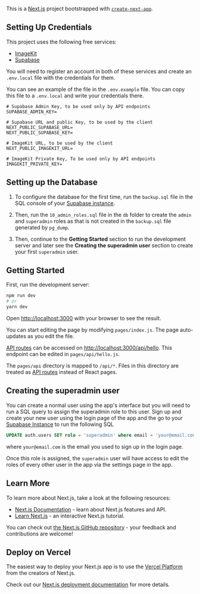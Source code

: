 This is a [Next.js](https://nextjs.org/) project bootstrapped with [`create-next-app`](https://github.com/vercel/next.js/tree/canary/packages/create-next-app).

## Setting Up Credentials

This project uses the following free services:

* [ImageKit](https://imagekit.io/)
* [Supabase](https://supabase.com/)

You will need to register an account in both of these services and create an `.env.local` file with the credentials for them.

You can see an example of the file in the `.env.example` file. You can copy this file to a `.env.local` and write your credentials there.

```
# Supabase Admin Key, to be used only by API endpoints
SUPABASE_ADMIN_KEY=

# Supabase URL and public Key, to be used by the client
NEXT_PUBLIC_SUPABASE_URL=
NEXT_PUBLIC_SUPABASE_KEY=

# ImageKit URL, to be used by the client
NEXT_PUBLIC_IMAGEKIT_URL=

# ImageKit Private Key, To be used only by API endpoints
IMAGEKIT_PRIVATE_KEY=
```

## Setting up the Database

1. To configure the database for the first time, run the `backup.sql` file in the SQL console of your [Supabase instance](https://app.supabase.io).

2. Then, run the `10_admin_roles.sql` file in the `db` folder to create the `admin` and `superadmin` roles as that is not created in the `backup.sql` file generated by `pg_dump`.

3. Then, continue to the **Getting Started** section to run the development server and later see the **Creating the superadmin user** section to create your first `superadmin` user.

## Getting Started

First, run the development server:

```bash
npm run dev
# or
yarn dev
```

Open [http://localhost:3000](http://localhost:3000) with your browser to see the result.

You can start editing the page by modifying `pages/index.js`. The page auto-updates as you edit the file.

[API routes](https://nextjs.org/docs/api-routes/introduction) can be accessed on [http://localhost:3000/api/hello](http://localhost:3000/api/hello). This endpoint can be edited in `pages/api/hello.js`.

The `pages/api` directory is mapped to `/api/*`. Files in this directory are treated as [API routes](https://nextjs.org/docs/api-routes/introduction) instead of React pages.

## Creating the superadmin user

You can create a normal user using the app's interface but you will need to run a SQL query to assign the superadmin role to this user. Sign up and create your new user using the login page of the app and the go to your [Supabase Instance](https://app.supabase.io) to run the following SQL

```sql
UPDATE auth.users SET role = 'superadmin' where email = 'your@email.com'
```

where `your@email.com` is the email you used to sign up in the login page.

Once this role is assigned, the `superadmin` user will have access to edit the roles of every other user in the app via the settings page in the app.

## Learn More

To learn more about Next.js, take a look at the following resources:

- [Next.js Documentation](https://nextjs.org/docs) - learn about Next.js features and API.
- [Learn Next.js](https://nextjs.org/learn) - an interactive Next.js tutorial.

You can check out [the Next.js GitHub repository](https://github.com/vercel/next.js/) - your feedback and contributions are welcome!

## Deploy on Vercel

The easiest way to deploy your Next.js app is to use the [Vercel Platform](https://vercel.com/import?utm_medium=default-template&filter=next.js&utm_source=create-next-app&utm_campaign=create-next-app-readme) from the creators of Next.js.

Check out our [Next.js deployment documentation](https://nextjs.org/docs/deployment) for more details.
